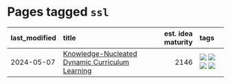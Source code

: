 # Pages tagged `ssl`

|last_modified|title|est. idea maturity|tags
|:---|:---|---:|:---|
|2024-05-07|[Knowledge-Nucleated Dynamic Curriculum Learning](../kg_nucleated_curriculum.md)|2146|[![](https://img.shields.io/badge/tag-curriculum_learning-6edb5)](../tags/curriculum_learning.md) [![](https://img.shields.io/badge/tag-experimental-b25b5)](../tags/experimental.md) [![](https://img.shields.io/badge/tag-self_supervised_learning-f1c85)](../tags/self_supervised_learning.md) [![](https://img.shields.io/badge/tag-ssl-2229ca)](../tags/ssl.md)|